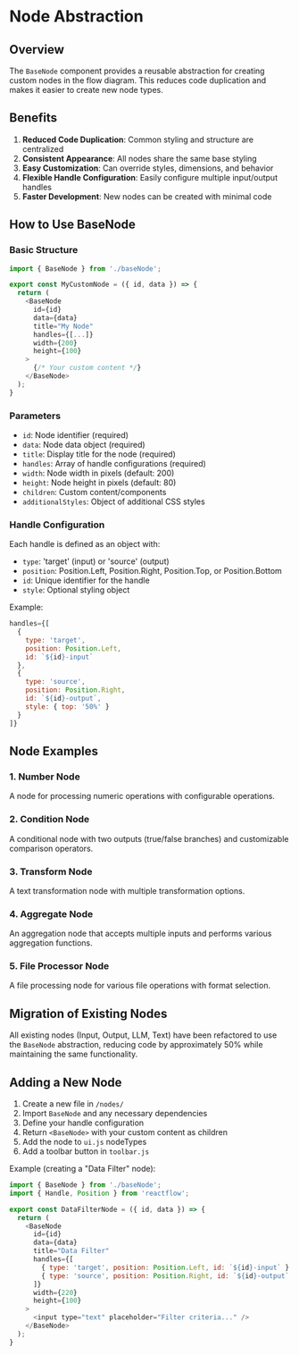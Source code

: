 # Node Abstraction

## Overview
The `BaseNode` component provides a reusable abstraction for creating custom nodes in the flow diagram. This reduces code duplication and makes it easier to create new node types.

## Benefits
1. **Reduced Code Duplication**: Common styling and structure are centralized
2. **Consistent Appearance**: All nodes share the same base styling
3. **Easy Customization**: Can override styles, dimensions, and behavior
4. **Flexible Handle Configuration**: Easily configure multiple input/output handles
5. **Faster Development**: New nodes can be created with minimal code

## How to Use BaseNode

### Basic Structure
```javascript
import { BaseNode } from './baseNode';

export const MyCustomNode = ({ id, data }) => {
  return (
    <BaseNode 
      id={id} 
      data={data} 
      title="My Node"
      handles={[...]}
      width={200}
      height={100}
    >
      {/* Your custom content */}
    </BaseNode>
  );
}
```

### Parameters
- `id`: Node identifier (required)
- `data`: Node data object (required)
- `title`: Display title for the node (required)
- `handles`: Array of handle configurations (required)
- `width`: Node width in pixels (default: 200)
- `height`: Node height in pixels (default: 80)
- `children`: Custom content/components
- `additionalStyles`: Object of additional CSS styles

### Handle Configuration
Each handle is defined as an object with:
- `type`: 'target' (input) or 'source' (output)
- `position`: Position.Left, Position.Right, Position.Top, or Position.Bottom
- `id`: Unique identifier for the handle
- `style`: Optional styling object

Example:
```javascript
handles={[
  {
    type: 'target',
    position: Position.Left,
    id: `${id}-input`
  },
  {
    type: 'source',
    position: Position.Right,
    id: `${id}-output`,
    style: { top: '50%' }
  }
]}
```

## Node Examples

### 1. Number Node
A node for processing numeric operations with configurable operations.

### 2. Condition Node
A conditional node with two outputs (true/false branches) and customizable comparison operators.

### 3. Transform Node
A text transformation node with multiple transformation options.

### 4. Aggregate Node
An aggregation node that accepts multiple inputs and performs various aggregation functions.

### 5. File Processor Node
A file processing node for various file operations with format selection.

## Migration of Existing Nodes
All existing nodes (Input, Output, LLM, Text) have been refactored to use the `BaseNode` abstraction, reducing code by approximately 50% while maintaining the same functionality.

## Adding a New Node

1. Create a new file in `/nodes/`
2. Import `BaseNode` and any necessary dependencies
3. Define your handle configuration
4. Return `<BaseNode>` with your custom content as children
5. Add the node to `ui.js` nodeTypes
6. Add a toolbar button in `toolbar.js`

Example (creating a "Data Filter" node):
```javascript
import { BaseNode } from './baseNode';
import { Handle, Position } from 'reactflow';

export const DataFilterNode = ({ id, data }) => {
  return (
    <BaseNode 
      id={id} 
      data={data} 
      title="Data Filter"
      handles={[
        { type: 'target', position: Position.Left, id: `${id}-input` },
        { type: 'source', position: Position.Right, id: `${id}-output` }
      ]}
      width={220}
      height={100}
    >
      <input type="text" placeholder="Filter criteria..." />
    </BaseNode>
  );
}
```

